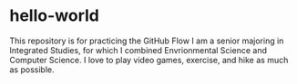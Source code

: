# hello-world
This repository is for practicing the GitHub Flow
I am a senior majoring in Integrated Studies, for which I combined Envrionmental Science and Computer Science. I love to play video games, exercise, and hike as much as possible. 
